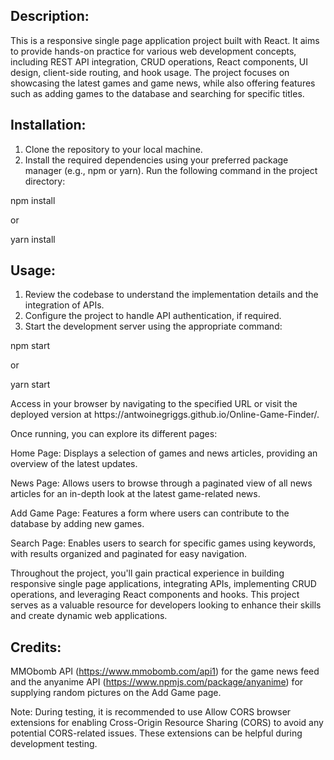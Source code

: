 <h2>Description:</h2>

This is a responsive single page application project built with React. It aims to provide hands-on practice for various web development concepts, including REST API integration, CRUD operations, React components, UI design, client-side routing, and hook usage. The project focuses on showcasing the latest games and game news, while also offering features such as adding games to the database and searching for specific titles.

<h2>Installation:</h2>

1. Clone the repository to your local machine.
2. Install the required dependencies using your preferred package manager (e.g., npm or yarn). Run the following command in the project directory:

npm install<br>

or

yarn install<br>

<h2>Usage:</h2>

1. Review the codebase to understand the implementation details and the integration of APIs.
2. Configure the project to handle API authentication, if required.
3. Start the development server using the appropriate command:

npm start<br>

or

yarn start<br>

<p>Access in your browser by navigating to the specified URL or visit the deployed version at https://antwoinegriggs.github.io/Online-Game-Finder/.</p>

Once running, you can explore its different pages:

Home Page: Displays a selection of games and news articles, providing an overview of the latest updates.

News Page: Allows users to browse through a paginated view of all news articles for an in-depth look at the latest game-related news.

Add Game Page: Features a form where users can contribute to the database by adding new games.

Search Page: Enables users to search for specific games using keywords, with results organized and paginated for easy navigation.

Throughout the project, you'll gain practical experience in building responsive single page applications, integrating APIs, implementing CRUD operations, and leveraging React components and hooks. This project serves as a valuable resource for developers looking to enhance their skills and create dynamic web applications.

<h2>Credits:</h2>

MMObomb API (https://www.mmobomb.com/api1) for the game news feed and the anyanime API (https://www.npmjs.com/package/anyanime) for supplying random pictures on the Add Game page.

Note: During testing, it is recommended to use Allow CORS browser extensions for enabling Cross-Origin Resource Sharing (CORS) to avoid any potential CORS-related issues. These extensions can be helpful during development testing.
